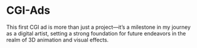 # CGI-Ads
This first CGI ad is more than just a project—it’s a milestone in my journey as a digital artist, setting a strong foundation for future endeavors in the realm of 3D animation and visual effects.

